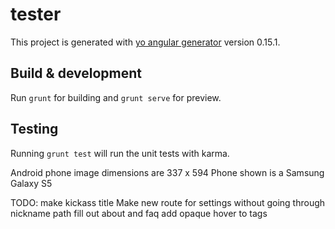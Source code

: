 # tester

This project is generated with [yo angular generator](https://github.com/yeoman/generator-angular)
version 0.15.1.

## Build & development

Run `grunt` for building and `grunt serve` for preview.

## Testing

Running `grunt test` will run the unit tests with karma.


Android phone image dimensions are 337 x 594
Phone shown is a Samsung Galaxy S5

TODO:
make kickass title
Make new route for settings without going through nickname path
fill out about and faq
add opaque hover to <area> tags
